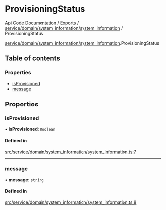 # ProvisioningStatus
 
[Api Code Documentation](../README.md) / [Exports](../modules.md) / [service/domain/system\_information/system\_information](../modules/service_domain_system_information_system_information.md) / ProvisioningStatus

[service/domain/system\_information/system\_information](../modules/service_domain_system_information_system_information.md).ProvisioningStatus

## Table of contents

### Properties

- [isProvisioned](service_domain_system_information_system_information.ProvisioningStatus.md#isprovisioned)
- [message](service_domain_system_information_system_information.ProvisioningStatus.md#message)

## Properties

### isProvisioned

• **isProvisioned**: `Boolean`

#### Defined in

[src/service/domain/system_information/system_information.ts:7](https://github.com/openkfw/TruBudget/blob/e3c318d/api/src/service/domain/system_information/system_information.ts#L7)

___

### message

• **message**: `string`

#### Defined in

[src/service/domain/system_information/system_information.ts:8](https://github.com/openkfw/TruBudget/blob/e3c318d/api/src/service/domain/system_information/system_information.ts#L8)
